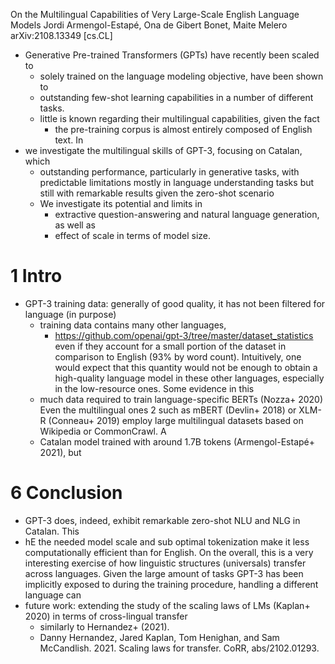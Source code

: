 On the Multilingual Capabilities of Very Large-Scale English Language Models
Jordi Armengol-Estapé, Ona de Gibert Bonet, Maite Melero
arXiv:2108.13349 [cs.CL]

* Generative Pre-trained Transformers (GPTs) have recently been scaled to
  * solely trained on the language modeling objective, have been shown to
  * outstanding few-shot learning capabilities in a number of different tasks.
  * little is known regarding their multilingual capabilities, given the fact
    * the pre-training corpus is almost entirely composed of English text.  In
* we investigate the multilingual skills of GPT-3, focusing on Catalan, which
  * outstanding performance, particularly in generative tasks, with predictable
    limitations mostly in language understanding tasks but still with
    remarkable results given the zero-shot scenario
  * We investigate its potential and limits in
    * extractive question-answering and natural language generation, as well as
    * effect of scale in terms of model size. 

# 1 Intro

* GPT-3 training data: generally of good quality, it has not been filtered for
  language (in purpose)
  * training data contains many other languages, 
    * https://github.com/openai/gpt-3/tree/master/dataset_statistics
  even if they account for a small portion of the dataset in comparison to
  English (93% by word count). Intuitively, one would expect that this
  quantity would not be enough to obtain a high-quality language model in these
  other languages, especially in the low-resource ones. Some evidence in this
  * much data required to train language-specific BERTs (Nozza+ 2020) Even the
    multilingual ones 2 such as mBERT (Devlin+ 2018) or XLM-R (Conneau+ 2019)
    employ large multilingual datasets based on Wikipedia or CommonCrawl. A
  * Catalan model trained with around 1.7B tokens (Armengol-Estapé+ 2021), but

# 6 Conclusion

* GPT-3 does, indeed, exhibit remarkable zero-shot NLU and NLG in Catalan. This
* hE the needed model scale and sub optimal tokenization make it less
  computationally efficient than for English. On the overall, this is a very
  interesting exercise of how linguistic structures (universals) transfer
  across languages. Given the large amount of tasks GPT-3 has been implicitly
  exposed to during the training procedure, handling a different language can
* future work: extending the study of the scaling laws of LMs (Kaplan+ 2020) in
  terms of cross-lingual transfer
  * similarly to Hernandez+ (2021).
  * Danny Hernandez, Jared Kaplan, Tom Henighan, and Sam McCandlish. 2021.
    Scaling laws for transfer.  CoRR, abs/2102.01293.
